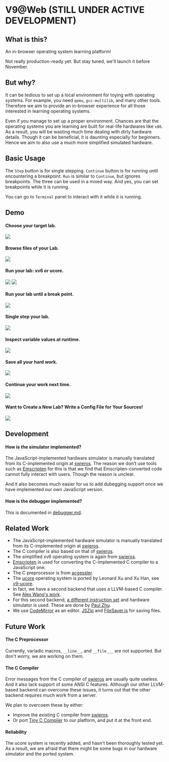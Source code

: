 # V9@Web (STILL UNDER ACTIVE DEVELOPMENT)

## What is this?

An in-browser operating system learning platform!

Not really production-ready yet. But stay tuned, we'll launch it before November.

## But why?

It can be tedious to set up a local environment for toying with operating systems. For example, you need `qemu`, `gcc-multilib`, and many other tools. Therefore we aim to provide an in-browser experience for all those interested in learning operating systems.

Even if you manage to set up a proper environment. Chances are that the operating systems you are learning are built for real-life hardwares like `x86`. As a result, you will be wasting much time dealing with dirty hardware details. Though it can be beneficial, it is daunting especially for beginners. Hence we aim to also use a much more simplified simulated hardware.

## Basic Usage

The `Step` button is for single stepping. `Continue` button is for running until encountering a breakpoint. `Run` is similar to `Continue`, but ignores breakpoints. The three can be used in a mixed way. And yes, you can set breakpoints while it is running.

You can go to `Terminal` panel to interact with it while it is running.

## Demo

#### Choose your target lab.
![](https://github.com/JianxinMa/v9.js/raw/gh-pages/doc/gif/choose.gif)

#### Browse files of your Lab.
![](https://github.com/JianxinMa/v9.js/raw/gh-pages/doc/gif/browse.gif)

#### Run your lab: xv6 or ucore.
![](https://github.com/JianxinMa/v9.js/raw/gh-pages/doc/gif/xv6run.gif)
![](https://github.com/JianxinMa/v9.js/raw/gh-pages/doc/gif/lab8run.gif)

#### Run your lab until a break point.
![](https://github.com/JianxinMa/v9.js/raw/gh-pages/doc/gif/xv6break.gif)

#### Single step your lab.
![](https://github.com/JianxinMa/v9.js/raw/gh-pages/doc/gif/xv6step.gif)

#### Inspect variable values at runtime.
![](https://github.com/JianxinMa/v9.js/raw/gh-pages/doc/gif/xv6vars.gif)

#### Save all your hard work.
![](https://github.com/JianxinMa/v9.js/raw/gh-pages/doc/gif/xv6save.gif)

#### Continue your work next time.
![](https://github.com/JianxinMa/v9.js/raw/gh-pages/doc/gif/xv6reuse.gif)

#### Want to Create a New Lab? Write a Config File for Your Sources!
![](https://github.com/JianxinMa/v9.js/raw/gh-pages/doc/gif/labcfg.gif)

## Development

#### How is the simulator implemented?

The JavaScript-implemented hardware simulator is manually translated from its C-implemented origin at [swieros](https://github.com/rswier/swieros). The reason we don't use tools such as [Emscripten](http://kripken.github.io/emscripten-site/) for this is that we find that Emscripten-converted code cannot fully interact with users. Though the reason is unclear.

And it also becomes much easier for us to add dubegging support once we have implemented our own JavaScript version.

#### How is the debugger implemented?

This is documented in [debugger.md](https://github.com/JianxinMa/v9.js/blob/gh-pages/doc/debugger.md).

## Related Work

- The JavaScript-implemented hardware simulator is manually translated from its C-implemented origin at [swieros](https://github.com/rswier/swieros).
- The C compiler is also based on that of [swieros](https://github.com/rswier/swieros).
- The simplified xv6 operating system is again from [swieros](https://github.com/rswier/swieros).
- [Emscripten](http://kripken.github.io/emscripten-site/) is used for converting the C-implemented C compiler to a JavaScript one.
- The C preprocessor is from [acgessler](https://github.com/acgessler/cpp.js).
- The [ucore](https://github.com/chyyuu) operating system is ported by Leonard Xu and Xu Han, see [v9-ucore](https://github.com/leopard1/v9-ucore).
- In fact, we have a second backend that uses a LLVM-based C compiler. See [Alex Wang's work](https://github.com/a1exwang/llvm).
- For this second backend, [a different instruction set](https://github.com/paulzfm/alex-machine) and hardware simulator is used. These are done by [Paul Zhu](https://github.com/paulzfm/v9.js). 
- We use [CodeMirror](http://codemirror.net) as an editor. [JSZip](https://github.com/Stuk/jszip) and [FileSaver.js](https://github.com/eligrey/FileSaver.js) for saving files.

## Future Work

#### The C Preprocessor

Currently, variadic macros, ```__line__```, and ```__file___``` are not supported. But don't worry, we are working on them.

#### The C Compiler

Error messages from the C compiler of [swieros](https://github.com/rswier/swieros) are usually quite useless. And it also lack support of some ANSI C features. Although our other LLVM-based backend can overcome these issues, it turns out that the other backend requires much work from a server.

We plan to overcoem these by either:
- Improve the existing C compiler from [swieros](https://github.com/rswier/swieros).
- Or port [Tiny C Compiler](http://bellard.org/tcc/) to our platform, and put it at the front end.

#### Reliability

The ucore system is recently added, and hasn't been thoroughly tested yet. As a result, we are afraid that there might be some bugs in our hardware simulator and the ported system.
